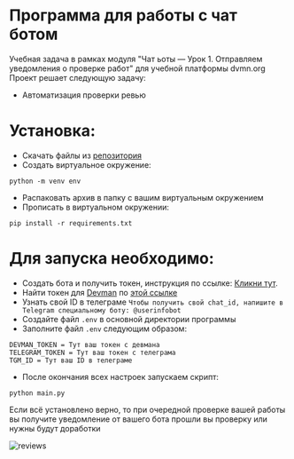 # Программа для работы с чат ботом
Учебная задача в рамках модуля "Чат ьоты — Урок 1. Отправляем уведомления о проверке работ" для учебной платформы dvmn.org
Проект решает следующую задачу:
- Автоматизация проверки ревью 

# Установка:
- Скачать файлы из [репозитория](https://github.com/AndreyShukatka/work_review_notifications/archive/refs/heads/main.zip)
- Создать виртуальное окружение:
```
python -m venv env
```
- Распаковать архив в папку с вашим виртуальным окружением
- Прописать в виртуальном окружении:
```
pip install -r requirements.txt
```

# Для запуска необходимо:
- Создать бота и получить токен, инструкция по ссылке: [Кликни тут](https://smmplanner.com/blog/otlozhennyj-posting-v-telegram/).
- Найти токен для [Devman](https://dvmn.org) по [этой ссылке](https://dvmn.org/api/docs/)
- Узнать свой ID в телеграме `Чтобы получить свой chat_id, напишите в Telegram специальному боту: @userinfobot`
- Создайте файл `.env` в основной директории программы
- Заполните файл `.env` следующим образом:
```
DEVMAN_TOKEN = Тут ваш токен с девмана
TELEGRAM_TOKEN = Тут ваш токен с телеграма
TGM_ID = Тут ваш ID в телеграме
```

- После окончания всех настроек запускаем скрипт:
```
python main.py
```

Если всё установлено верно, то при очередной проверке вашей работы вы получите уведомление от вашего бота прошли вы проверку или нужны будут доработки

![reviews](https://user-images.githubusercontent.com/106096891/198392592-292b82b7-65b2-4134-9383-0cf11285c9fd.jpg)

